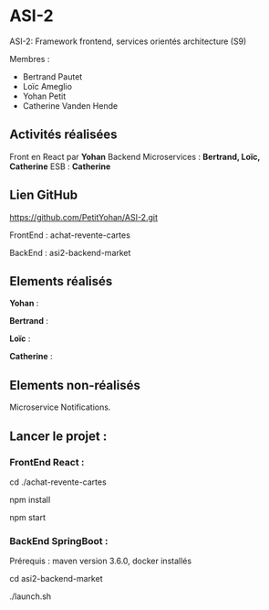 # ASI-2

ASI-2: Framework frontend, services orientés architecture (S9)


Membres :

- Bertrand Pautet
- Loïc Ameglio
- Yohan Petit
- Catherine Vanden Hende

## Activités réalisées

Front en React par **Yohan**
Backend Microservices : **Bertrand, Loïc, Catherine**
ESB : **Catherine**

## Lien GitHub

https://github.com/PetitYohan/ASI-2.git

FrontEnd : achat-revente-cartes

BackEnd : asi2-backend-market

## Elements réalisés

**Yohan** :

**Bertrand** : 

**Loïc** :

**Catherine** :

## Elements non-réalisés

Microservice Notifications.


## Lancer le projet :

### FrontEnd React :

cd ./achat-revente-cartes

npm install

npm start

### BackEnd SpringBoot : 

Prérequis : maven version 3.6.0, docker installés

cd asi2-backend-market

./launch.sh


